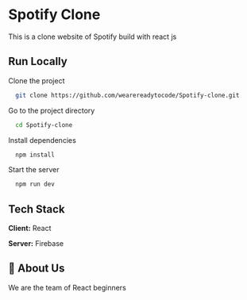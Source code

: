 
# Spotify Clone
This is  a clone website of Spotify build with react js


## Run Locally

Clone the project

```bash
  git clone https://github.com/wearereadytocode/Spotify-clone.git
```

Go to the project directory

```bash
  cd Spotify-clone
```

Install dependencies

```bash
  npm install
```

Start the server

```bash
  npm run dev
```

  
## Tech Stack

**Client:** React

**Server:** Firebase

  
## 🚀 About Us
We are the team of React beginners

  
